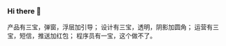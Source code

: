 ### Hi there 👋

<!--
**cxx3668119/cxx3668119** is a ✨ _special_ ✨ repository because its `README.md` (this file) appears on your GitHub profile.

Here are some ideas to get you started:

- 🔭 I’m currently working on ...
- 🌱 I’m currently learning ...
- 👯 I’m looking to collaborate on ...
- 🤔 I’m looking for help with ...
- 💬 Ask me about ...
- 📫 How to reach me: ...
- 😄 Pronouns: ...
- ⚡ Fun fact: ...
-->

<!-- ![](https://github-readme-stats.vercel.app/api?username=cxx3668119) -->
产品有三宝，弹窗，浮层加引导；
设计有三宝，透明，阴影加圆角；
运营有三宝，短信，推送加红包；
程序员有一宝，这个做不了。
